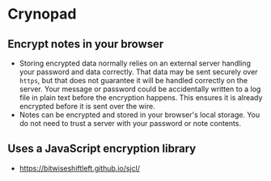 # Crynopad

## Encrypt notes in your browser
* Storing encrypted data normally relies on an external server handling your
  password and data correctly. That data may be sent securely over `https`, but
  that does not guarantee it will be handled correctly on the server. Your
  message or password could be accidentally written to a log file in plain text
  before the encryption happens. This ensures it is already encrypted before it
  is sent over the wire.
* Notes can be encrypted and stored in your browser's local storage. You do not
  need to trust a server with your password or note contents.

## Uses a JavaScript encryption library
* https://bitwiseshiftleft.github.io/sjcl/
